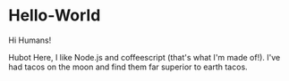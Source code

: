 # Hello-World

Hi Humans!

Hubot Here, I like Node.js and coffeescript (that's what I'm made of!).
I've had tacos on the moon and find them far superior to earth tacos.
